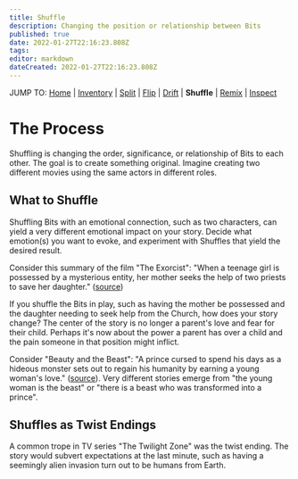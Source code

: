 ```yaml
---
title: Shuffle
description: Changing the position or relationship between Bits
published: true
date: 2022-01-27T22:16:23.808Z
tags: 
editor: markdown
dateCreated: 2022-01-27T22:16:23.808Z
---
```


JUMP TO: [Home](/cct) | [Inventory](/cct/inventory) | [Split](/cct/split) | [Flip](/cct/flip) | [Drift](/cct/drift) | **Shuffle** | [Remix](/cct/remix) | [Inspect](/cct/inspect)

# The Process

Shuffling is changing the order, significance, or relationship of Bits to each other. The goal is to create something original. Imagine creating two different movies using the same actors in different roles.

## What to Shuffle

Shuffling Bits with an emotional connection, such as two characters, can yield a very different emotional impact on your story. Decide what emotion(s) you want to evoke, and experiment with Shuffles that yield the desired result.

Consider this summary of the film "The Exorcist": "When a teenage girl is possessed by a mysterious entity, her mother seeks the help of two priests to save her daughter." ([source](https://screencraft.org/blog/101-best-movie-loglines-screenwriters-can-learn-from/))

If you shuffle the Bits in play, such as having the mother be possessed and the daughter needing to seek help from the Church, how does your story change? The center of the story is no longer a parent's love and fear for their child. Perhaps it's now about the power a parent has over a child and the pain someone in that position might inflict.

Consider "Beauty and the Beast": "A prince cursed to spend his days as a hideous monster sets out to regain his humanity by earning a young woman's love." ([source](https://screencraft.org/blog/101-best-movie-loglines-screenwriters-can-learn-from/)). Very different stories emerge from "the young woman is the beast" or "there is a beast who was transformed into a prince".

## Shuffles as Twist Endings

A common trope in TV series "The Twilight Zone" was the twist ending. The story would subvert expectations at the last minute, such as having a seemingly alien invasion turn out to be humans from Earth.